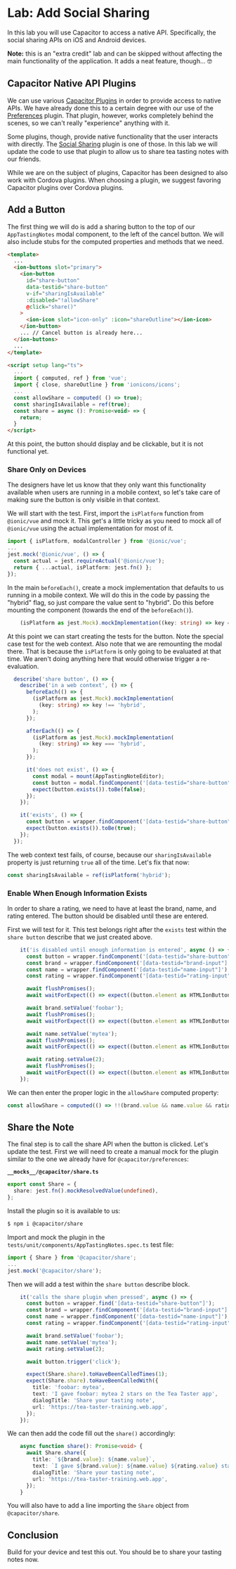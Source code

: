 # Lab: Add Social Sharing

In this lab you will use Capacitor to access a native API. Specifically, the social sharing APIs on iOS and Android devices.

**Note:** this is an "extra credit" lab and can be skipped without affecting the main functionality of the application. It adds a neat feature, though... 🤓

## Capacitor Native API Plugins

We can use various <a href="https://capacitorjs.com/docs/plugins" target="_blank">Capacitor Plugins</a> in order to provide access to native APIs. We have already done this to a certain degree with our use of the <a href="https://capacitorjs.com/docs/apis/preferences" target="_blank">Preferences</a> plugin. That plugin, however, works completely behind the scenes, so we can't really "experience" anything with it.

Some plugins, though, provide native functionality that the user interacts with directly. The <a href="https://capacitorjs.com/docs/apis/share" target="_blank">Social Sharing</a> plugin is one of those. In this lab we will update the code to use that plugin to allow us to share tea tasting notes with our friends.

While we are on the subject of plugins, Capacitor has been designed to also work with Cordova plugins. When choosing a plugin, we suggest favoring Capacitor plugins over Cordova plugins.

## Add a Button

The first thing we will do is add a sharing button to the top of our `AppTastingNotes` modal component, to the left of the cancel button. We will also include stubs for the computed properties and methods that we need.

```html
<template>
  ...
  <ion-buttons slot="primary">
    <ion-button
      id="share-button"
      data-testid="share-button"
      v-if="sharingIsAvailable"
      :disabled="!allowShare"
      @click="share()"
    >
      <ion-icon slot="icon-only" :icon="shareOutline"></ion-icon>
    </ion-button>
    ... // Cancel button is already here...
  </ion-buttons>
  ...
</template>

<script setup lang="ts">
  ...
  import { computed, ref } from 'vue';
  import { close, shareOutline } from 'ionicons/icons';
  ...
  const allowShare = computed( () => true);
  const sharingIsAvailable = ref(true);
  const share = async (): Promise<void> => {
    return;
  }
</script>
```

At this point, the button should display and be clickable, but it is not functional yet.

### Share Only on Devices

The designers have let us know that they only want this functionality available when users are running in a mobile context, so let's take care of making sure the button is only visible in that context.

We will start with the test. First, import the `isPlatform` function from `@ionic/vue` and mock it. This get's a little tricky as you need to mock all of `@ionic/vue` using the actual implementation for most of it.

```TypeScript
import { isPlatform, modalController } from '@ionic/vue';
...
jest.mock('@ionic/vue', () => {
  const actual = jest.requireActual('@ionic/vue');
  return { ...actual, isPlatform: jest.fn() };
});
```

In the main `beforeEach()`, create a mock implementation that defaults to us running in a mobile context. We will do this in the code by passing the "hybrid" flag, so just compare the value sent to "hybrid". Do this before mounting the component (towards the end of the `beforeEach()`).

```TypeScript
    (isPlatform as jest.Mock).mockImplementation((key: string) => key === 'hybrid');
```

At this point we can start creating the tests for the button. Note the special case test for the web context. Also note that we are remounting the modal there. That is because the `isPlatform` is only going to be evaluated at that time. We aren't doing anything here that would otherwise trigger a re-evaluation.

```TypeScript
  describe('share button', () => {
    describe('in a web context', () => {
      beforeEach(() => {
        (isPlatform as jest.Mock).mockImplementation(
          (key: string) => key !== 'hybrid',
        );
      });

      afterEach(() => {
        (isPlatform as jest.Mock).mockImplementation(
          (key: string) => key === 'hybrid',
        );
      });

      it('does not exist', () => {
        const modal = mount(AppTastingNoteEditor);
        const button = modal.findComponent('[data-testid="share-button"]');
        expect(button.exists()).toBe(false);
      });
    });

    it('exists', () => {
      const button = wrapper.findComponent('[data-testid="share-button"]');
      expect(button.exists()).toBe(true);
    });
  });
```

The web context test fails, of course, because our `sharingIsAvailable` property is just returning `true` all of the time. Let's fix that now:

```TypeScript
const sharingIsAvailable = ref(isPlatform('hybrid');
```

### Enable When Enough Information Exists

In order to share a rating, we need to have at least the brand, name, and rating entered. The button should be disabled until these are entered.

First we will test for it. This test belongs right after the `exists` test within the `share button` describe that we just created above.

```TypeScript
    it('is disabled until enough information is entered', async () => {
      const button = wrapper.findComponent('[data-testid="share-button"]');
      const brand = wrapper.findComponent('[data-testid="brand-input"]');
      const name = wrapper.findComponent('[data-testid="name-input"]');
      const rating = wrapper.findComponent('[data-testid="rating-input"]');

      await flushPromises();
      await waitForExpect(() => expect((button.element as HTMLIonButtonElement).disabled).toBe(true));

      await brand.setValue('foobar');
      await flushPromises();
      await waitForExpect(() => expect((button.element as HTMLIonButtonElement).disabled).toBe(true));

      await name.setValue('mytea');
      await flushPromises();
      await waitForExpect(() => expect((button.element as HTMLIonButtonElement).disabled).toBe(true));

      await rating.setValue(2);
      await flushPromises();
      await waitForExpect(() => expect((button.element as HTMLIonButtonElement).disabled).toBe(false));
    });
```

We can then enter the proper logic in the `allowShare` computed property:

```TypeScript
const allowShare = computed(() => !!(brand.value && name.value && rating.value));
```

## Share the Note

The final step is to call the share API when the button is clicked. Let's update the test. First we will need to create a manual mock for the plugin similar to the one we already have for `@capacitor/preferences`:

**`__mocks__/@capacitor/share.ts`**

```typescript
export const Share = {
  share: jest.fn().mockResolvedValue(undefined),
};
```

Install the plugin so it is available to us:

```bash
$ npm i @capacitor/share
```

Import and mock the plugin in the `tests/unit/components/AppTastingNotes.spec.ts` test file:

```TypeScript
import { Share } from '@capacitor/share';
...
jest.mock('@capacitor/share');
```

Then we will add a test within the `share button` describe block.

```TypeScript
    it('calls the share plugin when pressed', async () => {
      const button = wrapper.find('[data-testid="share-button"]');
      const brand = wrapper.findComponent('[data-testid="brand-input"]');
      const name = wrapper.findComponent('[data-testid="name-input"]');
      const rating = wrapper.findComponent('[data-testid="rating-input"]');

      await brand.setValue('foobar');
      await name.setValue('mytea');
      await rating.setValue(2);

      await button.trigger('click');

      expect(Share.share).toHaveBeenCalledTimes(1);
      expect(Share.share).toHaveBeenCalledWith({
        title: 'foobar: mytea',
        text: 'I gave foobar: mytea 2 stars on the Tea Taster app',
        dialogTitle: 'Share your tasting note',
        url: 'https://tea-taster-training.web.app',
      });
    });
```

We can then add the code fill out the `share()` accordingly:

```TypeScript
    async function share(): Promise<void> {
      await Share.share({
        title: `${brand.value}: ${name.value}`,
        text: `I gave ${brand.value}: ${name.value} ${rating.value} stars on the Tea Taster app`,
        dialogTitle: 'Share your tasting note',
        url: 'https://tea-taster-training.web.app',
      });
    }
```

You will also have to add a line importing the `Share` object from `@capacitor/share`.

## Conclusion

Build for your device and test this out. You should be to share your tasting notes now.
